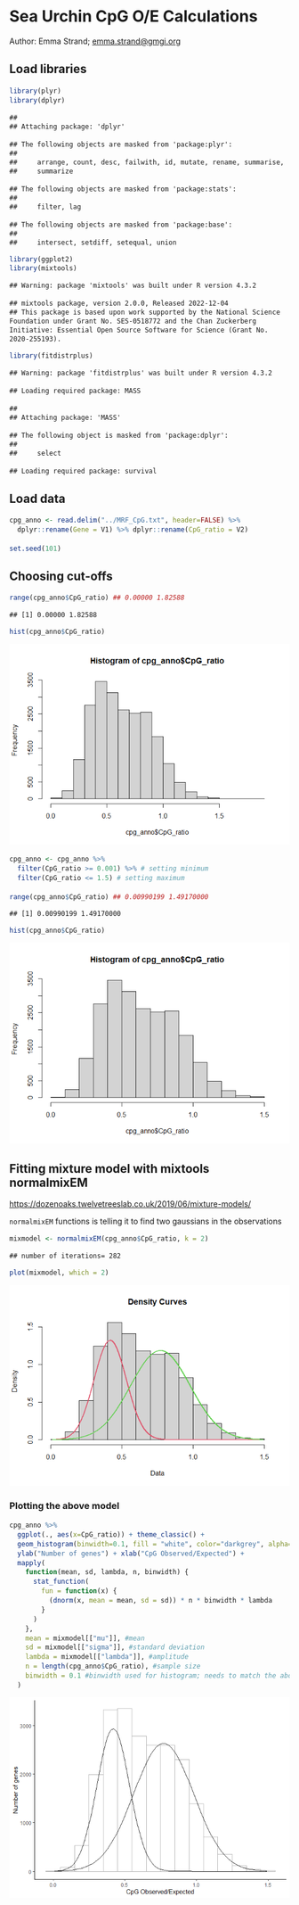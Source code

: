 Sea Urchin CpG O/E Calculations
================
Author: Emma Strand; <emma.strand@gmgi.org>

## Load libraries

``` r
library(plyr)
library(dplyr)
```

    ## 
    ## Attaching package: 'dplyr'

    ## The following objects are masked from 'package:plyr':
    ## 
    ##     arrange, count, desc, failwith, id, mutate, rename, summarise,
    ##     summarize

    ## The following objects are masked from 'package:stats':
    ## 
    ##     filter, lag

    ## The following objects are masked from 'package:base':
    ## 
    ##     intersect, setdiff, setequal, union

``` r
library(ggplot2)
library(mixtools)
```

    ## Warning: package 'mixtools' was built under R version 4.3.2

    ## mixtools package, version 2.0.0, Released 2022-12-04
    ## This package is based upon work supported by the National Science Foundation under Grant No. SES-0518772 and the Chan Zuckerberg Initiative: Essential Open Source Software for Science (Grant No. 2020-255193).

``` r
library(fitdistrplus)
```

    ## Warning: package 'fitdistrplus' was built under R version 4.3.2

    ## Loading required package: MASS

    ## 
    ## Attaching package: 'MASS'

    ## The following object is masked from 'package:dplyr':
    ## 
    ##     select

    ## Loading required package: survival

## Load data

``` r
cpg_anno <- read.delim("../MRF_CpG.txt", header=FALSE) %>%
  dplyr::rename(Gene = V1) %>% dplyr::rename(CpG_ratio = V2)

set.seed(101)
```

## Choosing cut-offs

``` r
range(cpg_anno$CpG_ratio) ## 0.00000 1.82588
```

    ## [1] 0.00000 1.82588

``` r
hist(cpg_anno$CpG_ratio)
```

![](Urchin_CpGOE_files/figure-gfm/unnamed-chunk-3-1.png)<!-- -->

``` r
cpg_anno <- cpg_anno %>% 
  filter(CpG_ratio >= 0.001) %>% # setting minimum
  filter(CpG_ratio <= 1.5) # setting maximum 

range(cpg_anno$CpG_ratio) ## 0.00990199 1.49170000
```

    ## [1] 0.00990199 1.49170000

``` r
hist(cpg_anno$CpG_ratio) 
```

![](Urchin_CpGOE_files/figure-gfm/unnamed-chunk-3-2.png)<!-- -->

## Fitting mixture model with mixtools normalmixEM

<https://dozenoaks.twelvetreeslab.co.uk/2019/06/mixture-models/>

`normalmixEM` functions is telling it to find two gaussians in the
observations

``` r
mixmodel <- normalmixEM(cpg_anno$CpG_ratio, k = 2)
```

    ## number of iterations= 282

``` r
plot(mixmodel, which = 2)
```

![](Urchin_CpGOE_files/figure-gfm/unnamed-chunk-4-1.png)<!-- -->

### Plotting the above model

``` r
cpg_anno %>% 
  ggplot(., aes(x=CpG_ratio)) + theme_classic() + 
  geom_histogram(binwidth=0.1, fill = "white", color="darkgrey", alpha=0.9) + 
  ylab("Number of genes") + xlab("CpG Observed/Expected") +
  mapply(
    function(mean, sd, lambda, n, binwidth) {
      stat_function(
        fun = function(x) {
          (dnorm(x, mean = mean, sd = sd)) * n * binwidth * lambda
        }
      )
    },
    mean = mixmodel[["mu"]], #mean
    sd = mixmodel[["sigma"]], #standard deviation
    lambda = mixmodel[["lambda"]], #amplitude
    n = length(cpg_anno$CpG_ratio), #sample size
    binwidth = 0.1 #binwidth used for histogram; needs to match the above binwidth 
  )
```

![](Urchin_CpGOE_files/figure-gfm/unnamed-chunk-5-1.png)<!-- -->

